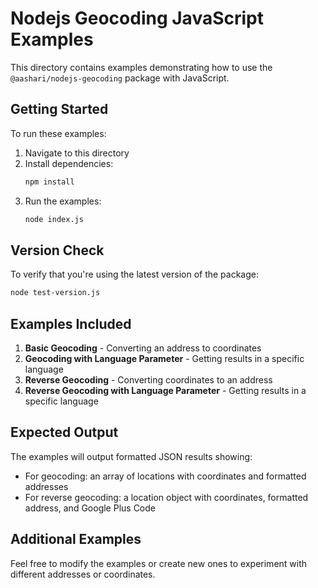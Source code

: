 # Nodejs Geocoding JavaScript Examples

This directory contains examples demonstrating how to use the `@aashari/nodejs-geocoding` package with JavaScript.

## Getting Started

To run these examples:

1. Navigate to this directory
2. Install dependencies:
    ```bash
    npm install
    ```
3. Run the examples:
    ```bash
    node index.js
    ```

## Version Check

To verify that you're using the latest version of the package:

```bash
node test-version.js
```

## Examples Included

1. **Basic Geocoding** - Converting an address to coordinates
2. **Geocoding with Language Parameter** - Getting results in a specific language
3. **Reverse Geocoding** - Converting coordinates to an address
4. **Reverse Geocoding with Language Parameter** - Getting results in a specific language

## Expected Output

The examples will output formatted JSON results showing:

- For geocoding: an array of locations with coordinates and formatted addresses
- For reverse geocoding: a location object with coordinates, formatted address, and Google Plus Code

## Additional Examples

Feel free to modify the examples or create new ones to experiment with different addresses or coordinates.
